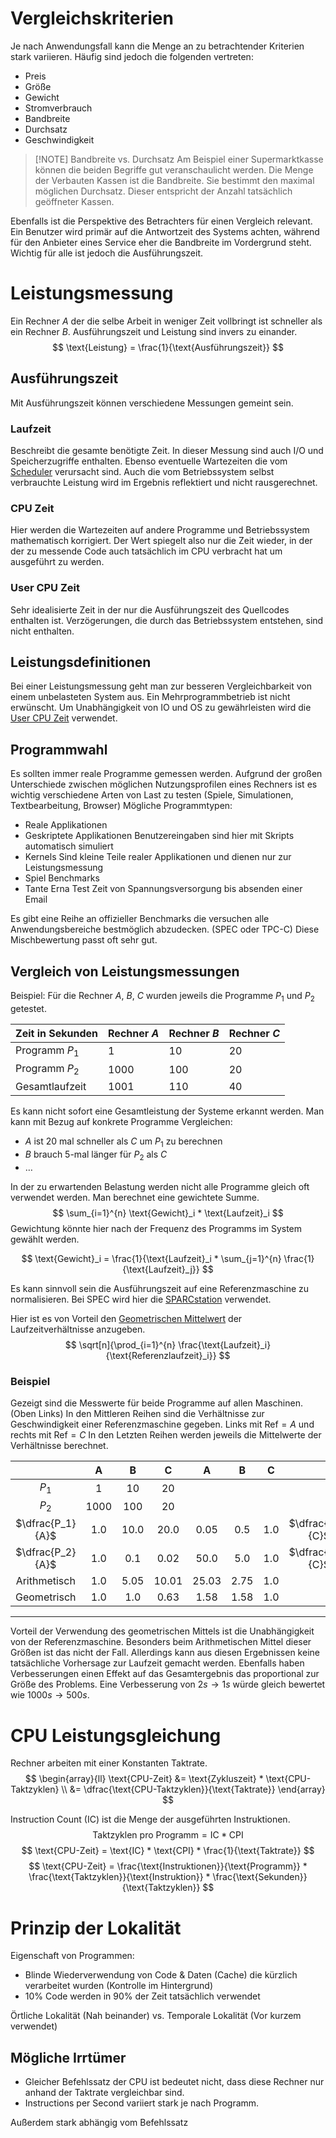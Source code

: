 # Vergleichskriterien
Je nach Anwendungsfall kann die Menge an zu betrachtender Kriterien stark variieren.
Häufig sind jedoch die folgenden vertreten:
- Preis
- Größe
- Gewicht
- Stromverbrauch
- Bandbreite
- Durchsatz
- Geschwindigkeit

> [!NOTE] Bandbreite vs. Durchsatz
> Am Beispiel einer Supermarktkasse können die beiden Begriffe gut veranschaulicht werden.
> Die Menge der Verbauten Kassen ist die Bandbreite. Sie bestimmt den maximal möglichen Durchsatz.
> Dieser entspricht der Anzahl tatsächlich geöffneter Kassen.

Ebenfalls ist die Perspektive des Betrachters für einen Vergleich relevant.
Ein Benutzer wird primär auf die Antwortzeit des Systems achten, während für den Anbieter eines Service eher die Bandbreite im Vordergrund steht.
Wichtig für alle ist jedoch die Ausführungszeit.

# Leistungsmessung
Ein Rechner $A$ der die selbe Arbeit in weniger Zeit vollbringt ist schneller als ein Rechner $B$.
Ausführungszeit und Leistung sind invers zu einander.
$$
\text{Leistung} = \frac{1}{\text{Ausführungszeit}}
$$

## Ausführungszeit
Mit Ausführungszeit können verschiedene Messungen gemeint sein. 

### Laufzeit
Beschreibt die gesamte benötigte Zeit.
In dieser Messung sind auch I/O und Speicherzugriffe enthalten. Ebenso eventuelle Wartezeiten die vom [Scheduler](Paraprog-Basics.md#Scheduler) verursacht sind.
Auch die vom Betriebssystem selbst verbrauchte Leistung wird im Ergebnis reflektiert und nicht rausgerechnet.

### CPU Zeit
Hier werden die Wartezeiten auf andere Programme und Betriebssystem mathematisch korrigiert. Der Wert spiegelt also nur die Zeit wieder, in der der zu messende Code auch tatsächlich im CPU verbracht hat um ausgeführt zu werden.

### User CPU Zeit
Sehr idealisierte Zeit in der nur die Ausführungszeit des Quellcodes enthalten ist. Verzögerungen, die durch das Betriebssystem entstehen, sind nicht enthalten.

## Leistungsdefinitionen
Bei einer Leistungsmessung geht man zur besseren Vergleichbarkeit von einem unbelasteten System aus. Ein Mehrprogrammbetrieb ist nicht erwünscht.
Um Unabhängigkeit von IO und OS zu gewährleisten wird die [User CPU Zeit](#User%20CPU%20Zeit) verwendet.

## Programmwahl
Es sollten immer reale Programme gemessen werden.
Aufgrund der großen Unterschiede zwischen möglichen Nutzungsprofilen eines Rechners ist es wichtig verschiedene Arten von Last zu testen (Spiele, Simulationen, Textbearbeitung, Browser)
Mögliche Programmtypen:
- Reale Applikationen
- Geskriptete Applikationen
  Benutzereingaben sind hier mit Skripts automatisch simuliert
- Kernels
  Sind kleine Teile realer Applikationen und dienen nur zur Leistungsmessung
- Spiel Benchmarks
- Tante Erna Test
  Zeit von Spannungsversorgung bis absenden einer Email

Es gibt eine Reihe an offizieller Benchmarks die versuchen alle Anwendungsbereiche bestmöglich abzudecken. (SPEC oder TPC-C)
Diese Mischbewertung passt oft sehr gut.

## Vergleich von Leistungsmessungen
Beispiel: Für die Rechner $A$, $B$, $C$ wurden jeweils die Programme $P_1$ und $P_2$ getestet.

| Zeit in Sekunden | Rechner $A$ | Rechner $B$ | Rechner $C$ |
| ---------------- | ----------- | ----------- | ----------- |
| Programm $P_1$   | $1$         | $10$        | $20$        |
| Programm $P_2$   | $1000$      | $100$       | $20$        |
| Gesamtlaufzeit   | $1001$      | $110$       | $40$        |

Es kann nicht sofort eine Gesamtleistung der Systeme erkannt werden.
Man kann mit Bezug auf konkrete Programme Vergleichen:
- $A$ ist $20$ mal schneller als $C$ um $P_1$ zu berechnen
- $B$ brauch $5$-mal länger für $P_2$ als $C$
- $\dots$

In der zu erwartenden Belastung werden nicht alle Programme gleich oft verwendet werden. Man berechnet eine gewichtete Summe.
$$
\sum_{i=1}^{n} \text{Gewicht}_i * \text{Laufzeit}_i
$$
Gewichtung könnte hier nach der Frequenz des Programms im System gewählt werden.

$$
\text{Gewicht}_i = \frac{1}{\text{Laufzeit}_i * \sum_{j=1}^{n} \frac{1}{\text{Laufzeit}_j}}
$$

Es kann sinnvoll sein die Ausführungszeit auf eine Referenzmaschine zu normalisieren. Bei SPEC wird hier die [SPARCstation](https://de.wikipedia.org/wiki/SPARCstation) verwendet.

Hier ist es von Vorteil den [Geometrischen Mittelwert](Folgen.md#Geometrisches%20Mittel) der Laufzeitverhältnisse anzugeben.
$$
\sqrt[n]{\prod_{i=1}^{n} \frac{\text{Laufzeit}_i}{\text{Referenzlaufzeit}_i}}
$$

### Beispiel
Gezeigt sind die Messwerte für beide Programme auf allen Maschinen. (Oben Links)
In den Mittleren Reihen sind die Verhältnisse zur Geschwindigkeit einer Referenzmaschine gegeben. Links mit $\text{Ref} = A$ und rechts mit $\text{Ref} = C$ 
In den Letzten Reihen werden jeweils die Mittelwerte der Verhältnisse berechnet.

|                  |   A    |   B    |    C    |    A    |   B    |   C   |                  |
| :--------------: | :----: | :----: | :-----: | :-----: | :----: | :---: | :--------------: |
|      $P_1$       |  $1$   |  $10$  |  $20$   |         |        |       |                  |
|      $P_2$       | $1000$ | $100$  |  $20$   |         |        |       |                  |
| $\dfrac{P_1}{A}$ | $1.0$  | $10.0$ | $20.0$  | $0.05$  | $0.5$  | $1.0$ | $\dfrac{P_1}{C}$ |
| $\dfrac{P_2}{A}$ | $1.0$  | $0.1$  | $0.02$  | $50.0$  | $5.0$  | $1.0$ | $\dfrac{P_2}{C}$ |
|   Arithmetisch   | $1.0$  | $5.05$ | $10.01$ | $25.03$ | $2.75$ | $1.0$ |                  |
|   Geometrisch    | $1.0$  | $1.0$  | $0.63$  | $1.58$  | $1.58$ | $1.0$ |                  |

---

Vorteil der Verwendung des geometrischen Mittels ist die Unabhängigkeit von der Referenzmaschine. Besonders beim Arithmetischen Mittel dieser Größen ist das nicht der Fall.
Allerdings kann aus diesen Ergebnissen keine tatsächliche Vorhersage zur Laufzeit gemacht werden. Ebenfalls haben Verbesserungen einen Effekt auf das Gesamtergebnis das proportional zur Größe des Problems.
Eine Verbesserung von $2s \to 1s$  würde gleich bewertet wie $1000s \to 500s$.

# CPU Leistungsgleichung
Rechner arbeiten mit einer Konstanten Taktrate. 
$$
\begin{array}{ll}
\text{CPU-Zeit} &= \text{Zykluszeit} * \text{CPU-Taktzyklen} \\
&= \dfrac{\text{CPU-Taktzyklen}}{\text{Taktrate}}
\end{array}
$$

Instruction Count (IC) ist die Menge der ausgeführten Instruktionen.
$$
\text{Taktzyklen pro Programm} = \text{IC} * \text{CPI}
$$
$$
\text{CPU-Zeit} = \text{IC} * \text{CPI} * \frac{1}{\text{Taktrate}}
$$
$$
\text{CPU-Zeit} = \frac{\text{Instruktionen}}{\text{Programm}} * \frac{\text{Taktzyklen}}{\text{Instruktion}} * \frac{\text{Sekunden}}{\text{Taktzyklen}}
$$
# Prinzip der Lokalität
Eigenschaft von Programmen:
- Blinde Wiederverwendung von Code & Daten (Cache) die kürzlich verarbeitet wurden (Kontrolle im Hintergrund)
- 10% Code werden in 90% der Zeit tatsächlich verwendet

Örtliche Lokalität (Nah beinander) vs. Temporale Lokalität (Vor kurzem verwendet)

## Mögliche Irrtümer
- Gleicher Befehlssatz der CPU ist bedeutet nicht, dass diese Rechner nur anhand der Taktrate vergleichbar sind.
- Instructions per Second variiert stark je nach Programm.

Außerdem stark abhängig vom Befehlssatz